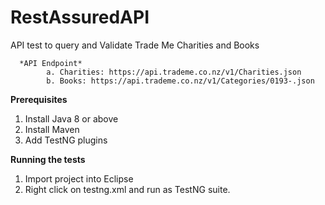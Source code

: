 # RestAssuredAPI
API test to query and Validate Trade Me Charities and Books

      *API Endpoint*
            a. Charities: https://api.trademe.co.nz/v1/Charities.json
            b. Books: https://api.trademe.co.nz/v1/Categories/0193-.json

**Prerequisites**
1. Install Java 8 or above
2. Install Maven
3. Add TestNG plugins

**Running the tests**
1. Import project into Eclipse
2. Right click on testng.xml and run as TestNG suite.              
<classes>
      <class name="getRequest.TC02a_searchValidateCharityPosTest"/>
      <class name="getRequest.TC02b_searchValidateCharityNegTest"/>   
      <class name="getRequest.TC03a_ValidateQueryBookPass"/>
      <class name="getRequest.TC03b_ValidateQueryBookFail"/>
    </classes>
